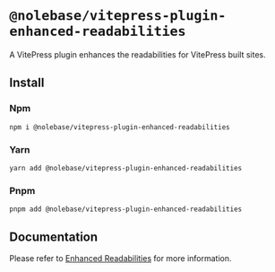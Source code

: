 # `@nolebase/vitepress-plugin-enhanced-readabilities`

A VitePress plugin enhances the readabilities for VitePress built sites.

## Install

### Npm

```shell
npm i @nolebase/vitepress-plugin-enhanced-readabilities
```

### Yarn

```shell
yarn add @nolebase/vitepress-plugin-enhanced-readabilities
```

### Pnpm

```shell
pnpm add @nolebase/vitepress-plugin-enhanced-readabilities
```

## Documentation

Please refer to [Enhanced Readabilities](https://nolebase-integrations.ayaka.io/pages/en/integrations/vitepress-plugin-enhanced-readabilities/) for more information.
